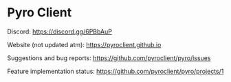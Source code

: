 # Pyro Client

Discord: https://discord.gg/6PBbAuP

Website (not updated atm): https://pyroclient.github.io

Suggestions and bug reports: https://github.com/pyroclient/pyro/issues

Feature implementation status: https://github.com/pyroclient/pyro/projects/1
